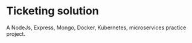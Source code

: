 # Ticketing solution

A NodeJs, Express, Mongo, Docker, Kubernetes, microservices practice project.
